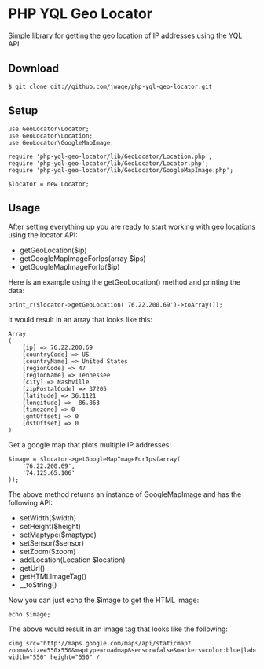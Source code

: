 # PHP YQL Geo Locator

Simple library for getting the geo location of IP addresses using the YQL API.

## Download

    $ git clone git://github.com/jwage/php-yql-geo-locator.git

## Setup

    use GeoLocator\Locator;
    use GeoLocator\Location;
    use GeoLocator\GoogleMapImage;

    require 'php-yql-geo-locator/lib/GeoLocator/Location.php';
    require 'php-yql-geo-locator/lib/GeoLocator/Locator.php';
    require 'php-yql-geo-locator/lib/GeoLocator/GoogleMapImage.php';

    $locator = new Locator;

## Usage

After setting everything up you are ready to start working with geo locations
using the locator API:

* getGeoLocation($ip)
* getGoogleMapImageForIps(array $ips)
* getGoogleMapImageForIp($ip)

Here is an example using the getGeoLocation() method and printing the data:

    print_r($locator->getGeoLocation('76.22.200.69')->toArray());

It would result in an array that looks like this:

    Array
    (
        [ip] => 76.22.200.69
        [countryCode] => US
        [countryName] => United States
        [regionCode] => 47
        [regionName] => Tennessee
        [city] => Nashville
        [zipPostalCode] => 37205
        [latitude] => 36.1121
        [longitude] => -86.863
        [timezone] => 0
        [gmtOffset] => 0
        [dstOffset] => 0
    )

Get a google map that plots multiple IP addresses:

    $image = $locator->getGoogleMapImageForIps(array(
        '76.22.200.69',
        '74.125.65.106'
    ));

The above method returns an instance of GoogleMapImage and has the following API:

* setWidth($width)
* setHeight($height)
* setMaptype($maptype)
* setSensor($sensor)
* setZoom($zoom)
* addLocation(Location $location)
* getUrl()
* getHTMLImageTag()
* __toString()

Now you can just echo the $image to get the HTML image:

    echo $image;

The above would result in an image tag that looks like the following:

    <img src="http://maps.google.com/maps/api/staticmap?zoom=&size=550x550&maptype=roadmap&sensor=false&markers=color:blue|label:76.22.200.69|36.1121,-86.863&markers=color:blue|label:74.125.65.106|37.4192,-122.057" width="550" height="550" /